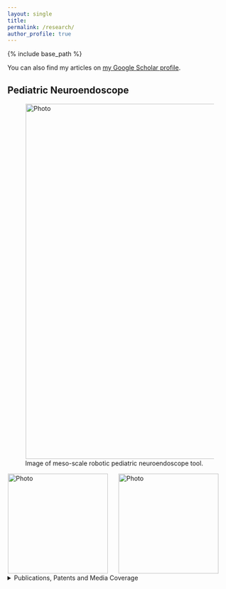 ```yaml
---
layout: single
title:
permalink: /research/
author_profile: true
---
```


{% include base_path %}

You can also find my articles on [my Google Scholar profile](https://scholar.google.com/citations?user=V6k-C_cAAAAJ&hl=en&oi=ao).
## Pediatric Neuroendoscope
<figure><img align="left" src="https://yashchitalia.github.io/images/neuro_banner_small.jpg" alt="Photo" style="width: 800px; border-radius: 1px; padding: 1px 1px 1px 1px"/>
<figcaption>Image of meso-scale robotic pediatric neuroendoscope tool.</figcaption>
</figure>
<div><img align="left" src="https://yashchitalia.github.io/images/New-Handheld-v4.gif" alt="Photo" style="width: 225px; border-radius: 1px; padding: 1px 20px 1px 1px"/></div>
<div><img align="left" src="https://yashchitalia.github.io/images/handheld1_3753-300x225.jpg" alt="Photo" style="width: 225px; border-radius: 1px; padding: 1px 20px 1px 1px"/></div>
<details>  
<summary> Publications, Patents and  Media Coverage </summary><p>
### Publications:
* <b>Y. Chitalia</b>, S. Jeong (co-first author), K. K. Yamamoto, J. J. Chern, and J.P. Desai, 
“Modeling and Control of a Meso-scaleMulti-Joint Continuum Robot for Pediatric Neurosurgery,” in IEEE Transactions on Robotics, (under second round review)
* <b>Y. Chitalia</b>, S. Jeong, N. Deaton, J. J. Chern and J. P. Desai, “Design and Kinematics Analysis of a Robotic PediatricNeuroendoscope Tool Body,” in IEEE/ASME Transactions on Mechatronics.
* <b>Y. Chitalia</b>, S. Jeong, J. Bok, V. Nguyen, S. Melkote, J. J. Chern, J. P. Desai, “Towards the Design and Development of aPediatric Neuroendoscope Tool,”
2019 IEEE/RSJ International Conference on Intelligent Robots and Systems (IROS),Macau, China, 2019, pp.  2998-3004.
* <b>Y. Chitalia</b>, X. Wang, V. Nguyen, S. Melkote, J. J. Chern, and J. P. Desai, “Design and Analysis of a Bidirectional NotchJoint for a Robotic Pediatric Neuroendoscope,” in 
International Symposium on Experimental Robotics, (pp.  24-33).  Springer,Cham., November 2018
### Patents:
* J. P. Desai,<b>Y. Chitalia</b>, S. Jeong, J. J. Chern, “Steerable and flexible robotic endoscopic tools for minimally invasiveprocedures,” <b>PCT Patent, PCT/US20/20942, patent pending</b>, 2020
* J. P. Desai,<b>Y. Chitalia</b>, S. Jeong, J. J. Chern, “Multi-port, steerable, and flexible robotic endoscopic tools for minimally invasiveprocedures,”<b>U.S. Patent Application No.  62/813,444, patent pending</b>, 2019
### Media Coverage:
* [Steerable Robotic Instruments Could Help Pediatric Neurosurgeons](https://rh.gatech.edu/features/think-small#node-10970), <i>Research Horizons</i>, July 2019.
</p>
</details>  